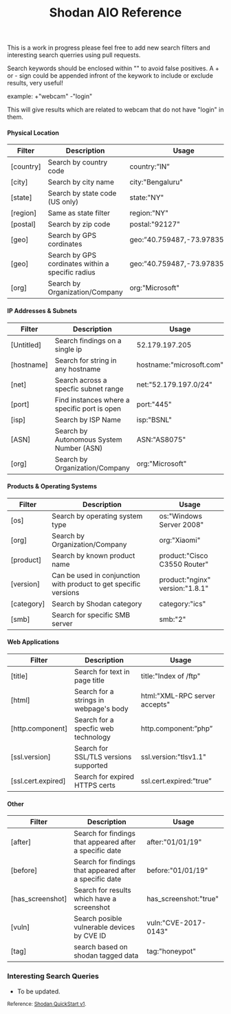 
<header>

# Shodan AIO Reference

</header>

This is a work in progress please feel free to add new search filters and interesting search querries using pull requests.

Search keywords should be enclosed within "" to avoid false positives. 
A + or - sign could be appended infront of the keywork to include or exclude results, very useful! 

example: +"webcam" -"login" 

This will give results which are related to webcam that do not have "login" in them.  



#### Physical Location

<table class="collection-content">

<thead>

<tr>

<th><span class="icon property-icon"></span>Filter</th>

<th><span class="icon property-icon"></span>Description</th>

<th><span class="icon property-icon"></span>Usage</th>

</tr>

</thead>

<tbody>

<tr id="cf443e1f-9068-470d-811d-3d203b115abf">

<td class="cell-title">[country]</td>

<td class="cell-&amp;g~[">Search by country code</td>

<td class="cell-YvA?">country:”IN”</td>

</tr>

<tr id="86897907-8fdd-4e9f-a565-60ee69ecc863">

<td class="cell-title">[city]</td>

<td class="cell-&amp;g~[">Search by city name</td>

<td class="cell-YvA?">city:"Bengaluru"</td>

</tr>

<tr id="3a595eef-6799-42ea-857b-176966a7b69c">

<td class="cell-title">[state]</td>

<td class="cell-&amp;g~[">Search by state code (US only)</td>

<td class="cell-YvA?">state:"NY"</td>

</tr>

<tr id="e867be6f-001c-48ce-b9b3-c5cc84d789c5">

<td class="cell-title">[region]</td>

<td class="cell-&amp;g~[">Same as state filter</td>

<td class="cell-YvA?">region:"NY"</td>

</tr>

<tr id="6d22ecbc-7e3d-41f4-b9ea-f00023fb2bcb">

<td class="cell-title">[postal]</td>

<td class="cell-&amp;g~[">Search by zip code</td>

<td class="cell-YvA?">postal:"92127"</td>

</tr>

<tr id="452292a2-6ea7-43bf-9f8a-c3ea140d03d5">

<td class="cell-title">[geo]</td>

<td class="cell-&amp;g~[">Search by GPS cordinates</td>

<td class="cell-YvA?">geo:”40.759487,-73.978356"</td>

</tr>

<tr id="398cfd3d-27ac-4fd1-a1c7-800d3cfd6588">

<td class="cell-title">[geo]</td>

<td class="cell-&amp;g~[">Search by GPS cordinates within a specific radius</td>

<td class="cell-YvA?">geo:”40.759487,-73.978356,2"</td>

</tr>

<tr id="5ce78154-1a8f-4e3f-b851-4a4c49482b5e">

<td class="cell-title">[org]</td>

<td class="cell-&amp;g~[">Search by Organization/Company</td>

<td class="cell-YvA?">org:"Microsoft"</td>

</tr>

</tbody>

</table>

</div>

<div id="177d96b0-0199-4c16-895f-bc8f6a9f664d" class="collection-content">  



#### IP Addresses & Subnets

<table class="collection-content">

<thead>

<tr>

<th><span class="icon property-icon"></span>Filter</th>

<th><span class="icon property-icon"></span>Description</th>

<th><span class="icon property-icon"></span>Usage</th>

</tr>

</thead>

<tbody>

<tr id="6d71cc9c-4211-4778-86cd-a3c0c90161aa">

<td class="cell-title">[Untitled]</td>

<td class="cell-&amp;g~[">Search findings on a single ip</td>

<td class="cell-YvA?">52.179.197.205</td>

</tr>

<tr id="4ac4a8e2-6307-4900-83e3-dcc5aa22c2fc">

<td class="cell-title">[hostname]</td>

<td class="cell-&amp;g~[">Search for string in any hostname</td>

<td class="cell-YvA?">hostname:"microsoft.com"</td>

</tr>

<tr id="29a43374-a83e-429f-9f64-4487aba1eb3d">

<td class="cell-title">[net]</td>

<td class="cell-&amp;g~[">Search across a specfic subnet range</td>

<td class="cell-YvA?">net:"52.179.197.0/24"</td>

</tr>

<tr id="b324cca3-6200-484e-baa3-b2b649521e54">

<td class="cell-title">[port]</td>

<td class="cell-&amp;g~[">Find instances where a specific port is open</td>

<td class="cell-YvA?">port:"445"</td>

</tr>

<tr id="e1eec811-f1d8-4c72-9979-b778aa5611cc">

<td class="cell-title">[isp]</td>

<td class="cell-&amp;g~[">Search by ISP Name</td>

<td class="cell-YvA?">isp:"BSNL"</td>

</tr>

<tr id="ad80aced-539f-4cef-b043-54cff0ab4cfc">

<td class="cell-title">[ASN]</td>

<td class="cell-&amp;g~[">Search by Autonomous System Number (ASN)</td>

<td class="cell-YvA?">ASN:"AS8075"</td>

</tr>

<tr id="f7ff97fc-36ba-4b47-8b6a-9378f4987474">

<td class="cell-title">[org]</td>

<td class="cell-&amp;g~[">Search by Organization/Company</td>

<td class="cell-YvA?">org:"Microsoft"</td>

</tr>

</tbody>

</table>

</div>

<div id="8628e19e-4ef9-4eb7-9a51-290b5266a91e" class="collection-content">



#### Products & Operating Systems

<table class="collection-content">

<thead>

<tr>

<th><span class="icon property-icon"></span>Filter</th>

<th><span class="icon property-icon"></span>Description</th>

<th><span class="icon property-icon"></span>Usage</th>

</tr>

</thead>

<tbody>

<tr id="2d21704c-4e69-4204-8c0a-dbd31c3f3aab">

<td class="cell-title">[os]</td>

<td class="cell-&amp;g~[">Search by operating system type</td>

<td class="cell-YvA?">os:"Windows Server 2008"</td>

</tr>

<tr id="06e87881-3dc6-4089-8f09-cac74fbab6b9">

<td class="cell-title">[org]</td>

<td class="cell-&amp;g~[">Search by Organization/Company</td>

<td class="cell-YvA?">org:"Xiaomi"</td>

</tr>

<tr id="0be51b31-b0d0-44af-9dd6-567f8e9f1137">

<td class="cell-title">[product]</td>

<td class="cell-&amp;g~[">Search by known product name</td>

<td class="cell-YvA?">product:"Cisco C3550 Router"</td>

</tr>

<tr id="37abd8bd-8119-4b2a-b2bf-fc4b5b1ba38d">

<td class="cell-title">[version]</td>

<td class="cell-&amp;g~[">Can be used in conjunction with product to get specific versions</td>

<td class="cell-YvA?">product:"nginx" version:"1.8.1"</td>

</tr>

<tr id="5af7de99-980f-4aca-a77f-f325b2799f3c">

<td class="cell-title">[category]</td>

<td class="cell-&amp;g~[">Search by Shodan category</td>

<td class="cell-YvA?">category:"ics"</td>

</tr>

<tr id="11286b25-8ef9-4f15-937a-d07a6a2b8eb4">

<td class="cell-title">[smb]</td>

<td class="cell-&amp;g~[">Search for specific SMB server</td>

<td class="cell-YvA?">smb:"2"</td>

</tr>

</tbody>

</table>

</div>

<div id="e28868f9-1851-4564-94da-0f15163aaf02" class="collection-content">



#### Web Applications

<table class="collection-content">

<thead>

<tr>

<th><span class="icon property-icon"></span>Filter</th>

<th><span class="icon property-icon"></span>Description</th>

<th><span class="icon property-icon"></span>Usage</th>

</tr>

</thead>

<tbody>

<tr id="d57a8cb0-24c9-4025-a1da-a8d8b05d4fac">

<td class="cell-title">[title]</td>

<td class="cell-&amp;g~[">Search for text in page title</td>

<td class="cell-YvA?">title:"Index of /ftp"</td>

</tr>

<tr id="5893b56b-9ba9-4450-995a-27c276590534">

<td class="cell-title">[html]</td>

<td class="cell-&amp;g~[">Search for a strings in webpage's body</td>

<td class="cell-YvA?">html:"XML-RPC server accepts"</td>

</tr>

<tr id="f2637fd1-6b63-40d3-8948-388028b40e9e">

<td class="cell-title">[http.component]</td>

<td class="cell-&amp;g~[">Search for a specfic web technology</td>

<td class="cell-YvA?">http.component:”php”</td>

</tr>

<tr id="f8d5c46b-6445-4687-9bca-97608a05ffcc">

<td class="cell-title">[ssl.version]</td>

<td class="cell-&amp;g~[">Search for SSL/TLS versions supported</td>

<td class="cell-YvA?">ssl.version:"tlsv1.1"</td>

</tr>

<tr id="bca91ede-16a0-4451-89f3-12c6dce73450">

<td class="cell-title">[ssl.cert.expired]</td>

<td class="cell-&amp;g~[">Search for expired HTTPS certs</td>

<td class="cell-YvA?">ssl.cert.expired:”true”</td>

</tr>

</tbody>

</table>

</div>

<div id="1f82bb7f-5df5-4cb7-9f64-0e3dbd77076d" class="collection-content">



#### Other

<table class="collection-content">

<thead>

<tr>

<th><span class="icon property-icon"></span>Filter</th>

<th><span class="icon property-icon"></span>Description</th>

<th><span class="icon property-icon"></span>Usage</th>

</tr>

</thead>

<tbody>

<tr id="b6a7ec36-55de-4d62-a412-8a2488a95b10">

<td class="cell-title">[after]</td>

<td class="cell-&amp;g~[">Search for findings that appeared after a specific date</td>

<td class="cell-YvA?">after:"01/01/19"</td>

</tr>

<tr id="30a42261-53d9-42c4-ad5c-14b0c5592f3d">

<td class="cell-title">[before]</td>

<td class="cell-&amp;g~[">Search for findings that appeared after a specific date</td>

<td class="cell-YvA?">before:"01/01/19"</td>

</tr>

<tr id="7b87203b-1c88-44a7-928d-202525ee5dd4">

<td class="cell-title">[has_screenshot]</td>

<td class="cell-&amp;g~[">Search for results which have a screenshot</td>

<td class="cell-YvA?">has_screenshot:"true"</td>

</tr>

<tr id="9f0c3238-fde9-4c46-90c2-ecf8c69bed80">

<td class="cell-title">[vuln]</td>

<td class="cell-&amp;g~[">Search posible vulnerable devices by CVE ID</td>

<td class="cell-YvA?">vuln:"CVE-2017-0143"</td>

</tr>

<tr id="a0933cf0-6289-4cd5-a75c-1c9ef37dee62">

<td class="cell-title">[tag]</td>

<td class="cell-&amp;g~[">search based on shodan tagged data</td>

<td class="cell-YvA?">tag:"honeypot"</td>

</tr>

</tbody>

</table>

</div>



### Interesting Search Queries

*   To be updated.

</div>




<sup>Reference: [Shodan QuickStart v1](https://www.uk-osint.net/documents/Shodan_QuickStart_v1.pdf). </sup>

</article>
